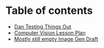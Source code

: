 # Table of contents

* [Dan Testing Things Out](README.md)
* [Computer Vision Lesson Plan](computer-vision-lesson-plan.md)
* [Mostly still empty Image Gen Draft](mostly-still-empty-image-gen-draft.md)
